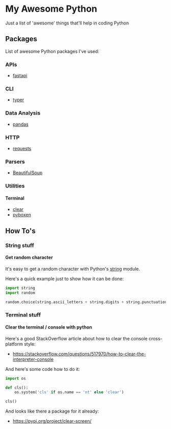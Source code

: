 # My Awesome Python
Just a list of 'awesome' things that'll help in coding Python

## Packages
List of awesome Python packages I've used:

### APIs
* [fastapi](https://fastapi.tiangolo.com/)

### CLI
* [typer](https://typer.tiangolo.com/)

### Data Analysis
* [pandas](https://pandas.pydata.org/)

### HTTP
* [requests](https://docs.python-requests.org/en/latest/)

### Parsers
* [BeautifulSoup](https://www.crummy.com/software/BeautifulSoup/bs4/doc/)

### Utilities
#### Terminal
* [clear](https://pypi.org/project/clear/)
* [pyboxen](https://github.com/savioxavier/pyboxen)

## How To's

### String stuff

#### Get random character
It's easy to get a random character with Python's [string](https://docs.python.org/3/library/string.html) module.

Here's a quick example just to show how it can be done:
```python
import string
import random

random.choice(string.ascii_letters + string.digits + string.punctuation)
```

### Terminal stuff

#### Clear the terminal / console with python
Here's a good StackOverflow article about how to clear the console cross-platform style:
* https://stackoverflow.com/questions/517970/how-to-clear-the-interpreter-console

And here's some code how to do it:
```python
import os

def cls():
    os.system('cls' if os.name == 'nt' else 'clear')

cls()
```

And looks like there a package for it already:
* https://pypi.org/project/clear-screen/
